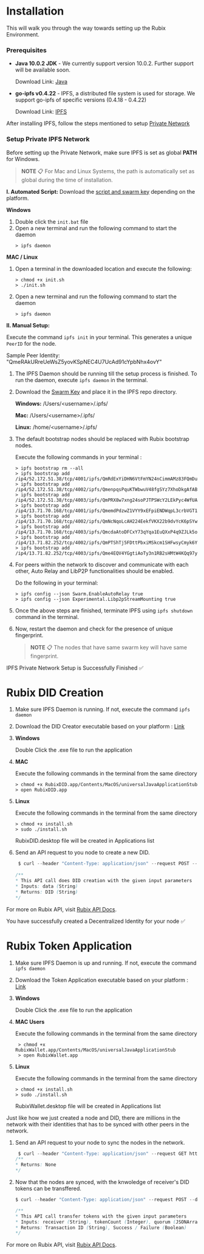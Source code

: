 ﻿# Installation

This will walk you through the way towards setting up the Rubix Environment.

### Prerequisites

-   **Java 10.0.2 JDK** - We currently support version 10.0.2. Further support will be available soon.

    Download Link: [Java](https://www.oracle.com/java/technologies/java-archive-javase10-downloads.html)
    
-   **go-ipfs v0.4.22** - IPFS, a distributed file system is used for storage. We support go-ipfs of specific versions (0.4.18 - 0.4.22) 

    Download Link: [IPFS](https://dist.ipfs.io/go-ipfs)
    
After installing IPFS, follow the steps mentioned to setup [Private Network](#setup-private-ipfs-network)

### Setup Private IPFS Network 
Before setting up the Private Network, make sure IPFS is set as global **PATH** for Windows.

> **NOTE** 📋 For Mac and Linux Systems, the path is automatically set as global during the time of installation.

**I. Automated Script:** Download the [script and swarm key](https://github.com/rubixchain/rubixnetwork/tree/master/setupscripts) depending on the platform.

**Windows**
1. Double click the `init.bat` file
2. Open a new terminal and run the following command to start the daemon
	```
	> ipfs daemon
	```
	
**MAC / Linux**
1. Open a terminal in the downloaded location and execute the following:
	```
	> chmod +x init.sh
	> ./init.sh
	```
2.  Open a new terminal and run the following command to start the daemon
	```
	> ipfs daemon
	```

**II. Manual Setup:**

Execute the command `ipfs init` in your terminal. This generates a unique `PeerID` for the node.

Sample Peer Identity: "QmeRAkURreUeWsZ5yovKSpNEC4U7UcAd91cYpbNhx4ovY"

1.  The IPFS Daemon should be running till the setup process is finished. To run the daemon, execute `ipfs daemon` in the terminal.
2.  Download the [Swarm Key](https://github.com/rubixchain/rubixnetwork/blob/master/setupscripts/LinScript/swarm.key) and place it in the IPFS repo directory. 
   
     **Windows:** /Users/<username\>/.ipfs/
     
     **Mac:** /Users/<username\>/.ipfs/
     
     **Linux:** /home/<username\>/.ipfs/


3.  The default bootstrap nodes should be replaced with Rubix bootstrap nodes.

     Execute the following commands in your terminal :
	```
	> ipfs bootstrap rm --all
	> ipfs bootstrap add /ip4/52.172.51.38/tcp/4001/ipfs/QmRdExYiDHN6VtFmYN24nCimmAMz83FQmDuZmtpnteURiq
	> ipfs bootstrap add /ip4/52.172.51.38/tcp/4002/ipfs/QmenpqsPquKTWbwuV48fgSYz7XhoDkgAfABEtc3xF7Jsry
	> ipfs bootstrap add /ip4/52.172.51.38/tcp/4003/ipfs/QmPRX8w7xng24soPJTPSWcY2LEkPyc4WfUAayiymb9Ndcu
	> ipfs bootstrap add /ip4/13.71.70.168/tcp/4001/ipfs/QmemdPdzwZ1VYY9xEFpiENDWqpL3crbVGT1X4TderdyYhi
	> ipfs bootstrap add /ip4/13.71.70.168/tcp/4002/ipfs/QmNcNqoLcAH224EekfVKX22b9dvYcK6pSYw74bfaL2P6Km
	> ipfs bootstrap add /ip4/13.71.70.168/tcp/4003/ipfs/QmcdaAtoDFCxY73qYqa1EuQXxP4q9ZJLk5oKD1YsLo4PvF
	> ipfs bootstrap add /ip4/13.71.82.252/tcp/4002/ipfs/QmPTShTj5FDttPbxiMSkcm1SHFwsyCmyk6YhkDZWHmWQjt
	> ipfs bootstrap add /ip4/13.71.82.252/tcp/4003/ipfs/Qme4EQV4YGgtiAoTy3n1RB2sHMtW4KQq97ydnpV2Hh6npr
	```
4.  For peers within the network to discover and communicate with each other, Auto Relay and LibP2P functionalities should be enabled.

     Do the following in your terminal:
	   ```
     > ipfs config --json Swarm.EnableAutoRelay true
     > ipfs config --json Experimental.Libp2pStreamMounting true
	 ```
     
5.  Once the above steps are finished, terminate IPFS using
    `ipfs shutdown` command in the terminal.

6.  Now, restart the daemon and check for the presence of unique fingerprint.

    > **NOTE** 📋 The nodes that have same swarm key will have same fingerprint.

IPFS Private Network Setup is Successfully Finished ✅

# Rubix DID Creation

1.  Make sure IPFS Daemon is running. If not, execute the command `ipfs daemon `
2.  Download the DID Creator executable based on your platform : [Link](https://github.com/rubixchain/rubixnetwork/tree/master/Installers)
3.  **Windows**
    
    Double Click the .exe file to run the application 
    
4.  **MAC**

    Execute the following commands in the terminal from the same directory
     ```
	> chmod +x RubixDID.app/Contents/MacOS/universalJavaApplicationStub
	> open RubixDID.app
     ```
     
5.  **Linux**

    Execute the following commands in the terminal from the same directory  
    ```
	> chmod +x install.sh
	> sudo ./install.sh
    ```
    RubixDID.desktop file will be created in Applications list
	
6.  Send an API request to you node to create a new DID. 
	 ``` java
	  $ curl --header "Content-Type: application/json" --request POST --data '{ "data": "9876543333,user@rubix.network"}' http://localhost:9501/create
  
	/**  
	* This API call does DID creation with the given input parameters
	* Inputs: data (String)
	* Returns: DID (String)
	*/
	  ```  
For more on Rubix API, visit [Rubix API Docs](https://github.com/rubixchain/rubixnetwork/blob/master/Rubix%20API.md).

You have successfully created a Decentralized Identity for your node ✅

# Rubix Token Application

1.  Make sure IPFS Daemon is up and running. If not, execute the command `ipfs daemon`
2.  Download the Token Application executable based on your platform : [Link](https://github.com/rubixchain/rubixnetwork/tree/master/Installers)
3.  **Windows**

     Double Click the .exe file to run the application
     
4.  **MAC Users**

    Execute the following commands in the terminal from the same directory 
     ```
	  > chmod +x RubixWallet.app/Contents/MacOS/universalJavaApplicationStub
	  > open RubixWallet.app
     ```
5.  **Linux**
    
     Execute the following commands in the terminal from the same directory 
      ```
	  > chmod +x install.sh
	  > sudo ./install.sh
      ```
	
      RubixWallet.desktop file will be created in Applications list
	
Just like how we just created a node and DID, there are millions in the network with their identities that has to be synced with other peers in the network.

1.  Send an API request to your node to sync the nodes in the network.
	```java
	 $ curl --header "Content-Type: application/json" --request GET http://localhost:8881/sync
	/**
	* Returns: None
	*/
	```
2.  Now that the nodes are synced, with the knwoledge of receiver's DID tokens can be transffered.
	```java
	$ curl --header "Content-Type: application/json" --request POST --data '{ "receiver": "445f59c3d71c6769124470cf4b82ca0b9b1626aec4f14f50a8f1e6a13e1fc70d", "tokenCount":1, "quorum":"[]", "threadExt":"t1", "comment":"transaction comments"}' http://localhost:8881/start

	/**
	* This API call transfer tokens with the given input parameters
	* Inputs: receiver (String), tokenCount (Integer), quorum (JSONArrayList), threadExt (String), comment (String)
	* Returns: Transaction ID (String), Success / Failure (Boolean)
	*/
	```
For more on Rubix API, visit [Rubix API Docs](https://github.com/rubixchain/rubixnetwork/blob/master/Rubix%20API.md).
